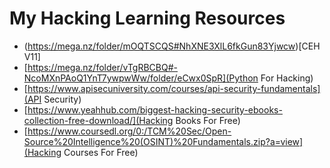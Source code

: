 # My Hacking Learning Resources

- (https://mega.nz/folder/mOQTSCQS#NhXNE3XlL6fkGun83Yjwcw)[CEH V11]
- [https://mega.nz/folder/vTgRBCBQ#-NcoMXnPAoQ1YnT7ywpwWw/folder/eCwx0SpR](Python For Hacking)
- [https://www.apisecuniversity.com/courses/api-security-fundamentals](API Security)
- [https://www.yeahhub.com/biggest-hacking-security-ebooks-collection-free-download/](Hacking Books For Free)
- [https://www.coursedl.org/0:/TCM%20Sec/Open-Source%20Intelligence%20(OSINT)%20Fundamentals.zip?a=view](Hacking Courses For Free)
